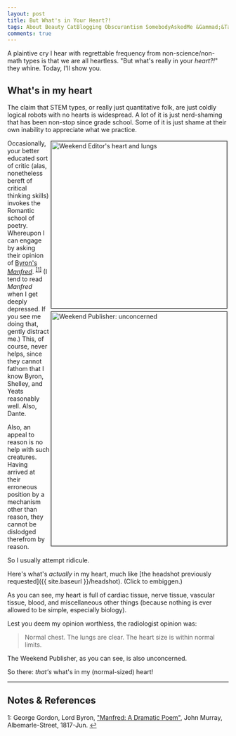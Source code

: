 ```yaml
---
layout: post
title: But What's in Your Heart?!
tags: About Beauty CatBlogging Obscurantism SomebodyAskedMe &Gammad;&Tau;&Phi;
comments: true
---
```


A plaintive cry I hear with regrettable frequency from non-science/non-math types is that
we are all heartless.  "But what's really in your _heart?!_" they whine.  Today, I'll show
you.  


## What's in my heart  

The claim that STEM types, or really just quantitative folk, are just coldly logical robots
with no hearts is widespread.  A lot of it is just nerd-shaming that has been non-stop
since grade school.  Some of it is just shame at their own inability to appreciate what we
practice.  

<a href="{{ site.baseurl }}/images/weekend-editor-chest.jpg"><img src="{{ site.baseurl }}/images/weekend-editor-chest-thumb.jpg" width="400" height="380" alt="Weekend Editor's heart and lungs" title="Weekend Editor's heart and lungs" style="float: right; margin: 3px 3px 3px 3px; border: 1px solid #000000;"></a>
<a href="{{ site.baseurl }}/images/2022-05-13-in-your-heart-weekend-publisher.jpg"><img src="{{ site.baseurl }}/images/2022-05-13-in-your-heart-weekend-publisher-thumb.jpg" width="400" height="533" alt="Weekend Publisher: unconcerned" title="Weekend Publisher: unconcerned" style="float: right; margin: 3px 3px 3px 3px; border: 1px solid #000000;"></a>
Occasionally, your better educated sort of critic (alas, nonetheless bereft of critical
thinking skills) invokes the Romantic school of poetry.  Whereupon I can engage by asking
their opinion of
[Byron's _Manfred_](https://en.wikipedia.org/wiki/Manfred). <sup id="fn1a">[[1]](#fn1)</sup>
(I tend to read _Manfred_ when I get deeply depressed.  If you see me doing that, gently
distract me.)  This, of course, never helps, since they cannot fathom that I know Byron,
Shelley, and Yeats reasonably well.  Also, Dante.  

Also, an appeal to reason is no help with such creatures.  Having arrived at their
erroneous position by a mechanism other than reason, they cannot be dislodged therefrom by
reason.  

So I usually attempt ridicule.  

Here's what's _actually_ in my heart, much like 
[the headshot previously requested]({{ site.baseurl }}/headshot).  (Click to embiggen.)  

As you can see, my heart is full of cardiac tissue, nerve tissue, vascular tissue, 
blood, and miscellaneous other things (because nothing is ever allowed to be simple,
especially biology).  

Lest you deem my opinion worthless, the radiologist opinion was:  

> Normal chest. The lungs are clear.  The heart size is within normal limits.  

The Weekend Publisher, as you can see, is also unconcerned.  

So there: _that's_ what's in my (normal-sized) heart!  

---

## Notes &amp; References  

<!--
<sup id="fn1a">[[1]](#fn1)</sup>

<a id="fn1">1</a>: ***, ["***"](***), *** [↩](#fn1a)  

<a href="{{ site.baseurl }}/images/***">
  <img src="{{ site.baseurl }}/images/***" width="400" height="***" alt="***" title="***" style="float: right; margin: 3px 3px 3px 3px; border: 1px solid #000000;">
</a>

<iframe width="400" height="224" src="***" allow="accelerometer; encrypted-media; gyroscope; picture-in-picture" allowfullscreen style="float: right; margin: 3px 3px 3px 3px; border: 1px solid #000000;"></iframe>
-->

<a id="fn1">1</a>: George Gordon, Lord Byron, ["Manfred: A Dramatic Poem"](https://www.google.com/books/edition/Manfred/8G5bAAAAQAAJ?hl=en&gbpv=1), John Murray, Albemarle-Street, 1817-Jun. [↩](#fn1a)  
